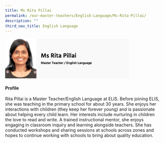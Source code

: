 ```yaml
---
title: Ms Rita Pillai
permalink: /our-master-teachers/English-Language/Ms-Rita-Pillai/
description: ""
third_nav_title: English Language
---
```

<img src="/images/mt9.png" style="width:80%">

#### Profile

Rita Pillai is a Master Teacher/English Language at ELIS. Before joining ELIS, she was teaching in the primary school for about 30 years. She enjoys her interactions with children (they keep her forever young) and is passionate about helping every child learn. Her interests include nurturing in children the love to read and write. A trained instructional mentor, she enjoys engaging in classroom inquiry and learning alongside teachers. She has conducted workshops and sharing sessions at schools across zones and hopes to continue working with schools to bring about quality education.